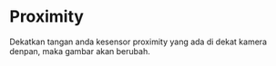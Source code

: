 # Proximity
Dekatkan tangan anda kesensor proximity yang ada di dekat kamera denpan, maka gambar akan berubah.
